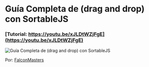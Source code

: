 # Guía Completa de (drag and drop) con SortableJS
### [Tutorial: https://youtu.be/xJLDtWZjFgE](https://youtu.be/xJLDtWZjFgE)

![Guía Completa de (drag and drop) con SortableJS](https://raw.githubusercontent.com/falconmasters/drag-and-drop/master/img/thumb.png?token=AAJRLZMOASNGMQQSCA5RYSC6GCY52)

Por: [FalconMasters](http://www.falconmasters.com)